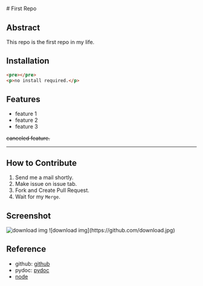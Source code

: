 <h1></h1>
# First Repo

## Abstract

This repo is the first repo in my life.

## Installation

```html
<pre></pre>
<p>no install required.</p>
```

## Features

- feature 1
- feature 2
- feature 3

~~canceled feature.~~

---

## How to Contribute

1. Send me a mail shortly.
2. Make issue on issue tab.
3. Fork and Create Pull Request.
4. Wait for my `Merge`.

## Screenshot
<img src="https://github.com/download.jpg" alt="download img">
![download img](https://github.com/download.jpg)

## Reference

- github: [github](https://github.com/)
- pydoc: [pydoc](https://docs.python.org/)
- [node](https://www.nodejs.org/)

